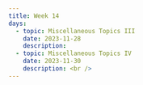 ```yaml
---
title: Week 14
days:
  - topic: Miscellaneous Topics III
    date: 2023-11-28
    description: 
  - topic: Miscellaneous Topics IV
    date: 2023-11-30
    description: <br />  
---
```



<a id="Week15"></a>



